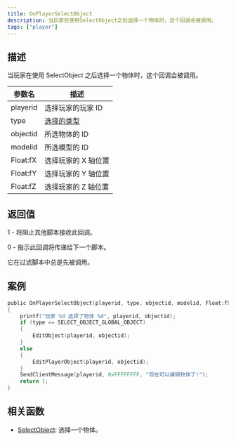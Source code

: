 ```yaml
---
title: OnPlayerSelectObject
description: 当玩家在使用SelectObject之后选择一个物体时，这个回调会被调用。
tags: ["player"]
---
```


<VersionWarn name='callback' version='SA-MP 0.3e' />

## 描述

当玩家在使用 SelectObject 之后选择一个物体时，这个回调会被调用。

| 参数名   | 描述                                         |
| -------- | -------------------------------------------- |
| playerid | 选择玩家的玩家 ID                            |
| type     | [选择的类型](../resources/selectobjecttypes) |
| objectid | 所选物体的 ID                                |
| modelid  | 所选模型的 ID                                |
| Float:fX | 选择玩家的 X 轴位置                          |
| Float:fY | 选择玩家的 Y 轴位置                          |
| Float:fZ | 选择玩家的 Z 轴位置                          |

## 返回值

1 - 将阻止其他脚本接收此回调。

0 - 指示此回调将传递给下一个脚本。

它在过滤脚本中总是先被调用。

## 案例

```c
public OnPlayerSelectObject(playerid, type, objectid, modelid, Float:fX, Float:fY, Float:fZ)
{
    printf("玩家 %d 选择了物体 %d", playerid, objectid);
    if (type == SELECT_OBJECT_GLOBAL_OBJECT)
    {
        EditObject(playerid, objectid);
    }
    else
    {
        EditPlayerObject(playerid, objectid);
    }
    SendClientMessage(playerid, 0xFFFFFFFF, "现在可以编辑物体了!");
    return 1;
}
```

## 相关函数

- [SelectObject](../functions/SelectObject): 选择一个物体。
